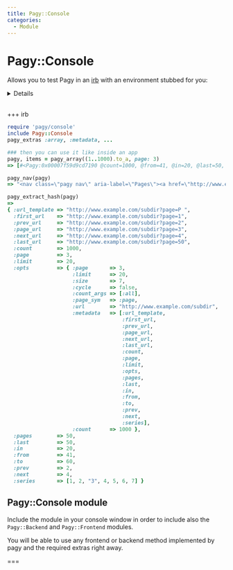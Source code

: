 ```yaml
---
title: Pagy::Console
categories:
  - Module
---
```


# Pagy::Console

Allows you to test Pagy in an [irb](https://github.com/ruby/irb) with an environment stubbed for you:

<details>

Standard pagination requires a: controller, model, view and request object to work i.e. you need an environment. `Pagy::Console`
gives you that environment.

</details>

</br>

+++ irb

```ruby
require 'pagy/console'
include Pagy::Console
pagy_extras :array, :metadata, ...

### then you can use it like inside an app
pagy, items = pagy_array((1..1000).to_a, page: 3)
=> [#<Pagy:0x00007f59d9cd7190 @count=1000, @from=41, @in=20, @last=50, @limit=20, @next=4, @offset=40, @page=3, @prev=2, @to=60, @opts={:count_args=>[:all], :limit=>20, :page=>3, :page_sym=>:page, :size=>7, :url=>"http://www.example.com/subdir", :metadata=>[:url_template, :first_url, :prev_url, :page_url, :next_url, :last_url, :count, :page, :limit, :opts, :pages, :last, :in, :from, :to, :prev, :next, :series], :count=>1000}>, [41, 42, 43, 44, 45, 46, 47, 48, 49, 50, 51, 52, 53, 54, 55, 56, 57, 58, 59, 60]]

pagy_nav(pagy)
=> "<nav class=\"pagy nav\" aria-label=\"Pages\"><a href=\"http://www.example.com/subdir?page=2\" aria-label=\"Previous\">&lt;</a><a href=\"http://www.example.com/subdir?page=1\">1</a><a href=\"http://www.example.com/subdir?page=2\">2</a><a role=\"link\" aria-disabled=\"true\" aria-current=\"page\" class=\"current\">3</a><a href=\"http://www.example.com/subdir?page=4\">4</a><a href=\"http://www.example.com/subdir?page=5\">5</a><a role=\"link\" aria-disabled=\"true\" class=\"gap\">&hellip;</a><a href=\"http://www.example.com/subdir?page=50\">50</a><a href=\"http://www.example.com/subdir?page=4\" aria-label=\"Next\">&gt;</a></nav>"

pagy_extract_hash(pagy)
=>
{ :url_template => "http://www.example.com/subdir?page=P ",
  :first_url    => "http://www.example.com/subdir?page=1",
  :prev_url     => "http://www.example.com/subdir?page=2",
  :page_url     => "http://www.example.com/subdir?page=3",
  :next_url     => "http://www.example.com/subdir?page=4",
  :last_url     => "http://www.example.com/subdir?page=50",
  :count        => 1000,
  :page         => 3,
  :limit        => 20,
  :opts         => { :page       => 3,
                     :limit      => 20,
                     :size       => 7,
                     :cycle      => false,
                     :count_args => [:all],
                     :page_sym   => :page,
                     :url        => "http://www.example.com/subdir",
                     :metadata   => [:url_template,
                                     :first_url,
                                     :prev_url,
                                     :page_url,
                                     :next_url,
                                     :last_url,
                                     :count,
                                     :page,
                                     :limit,
                                     :opts,
                                     :pages,
                                     :last,
                                     :in,
                                     :from,
                                     :to,
                                     :prev,
                                     :next,
                                     :series],
                     :count      => 1000 },
  :pages        => 50,
  :last         => 50,
  :in           => 20,
  :from         => 41,
  :to           => 60,
  :prev         => 2,
  :next         => 4,
  :series       => [1, 2, "3", 4, 5, 6, 7] }
```

## Pagy::Console module

Include the module in your console window in order to include also the `Pagy::Backend` and `Pagy::Frontend` modules.

You will be able to use any frontend or backend method implemented by pagy and the required extras right away.

===
